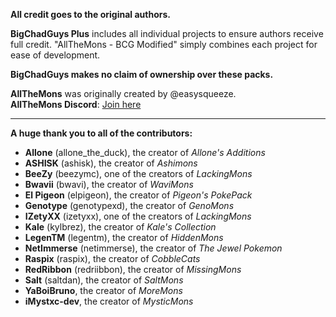 **All credit goes to the original authors.**

**BigChadGuys Plus** includes all individual projects to ensure authors receive full credit. "AllTheMons - BCG Modified" simply combines each project for ease of development.

**BigChadGuys makes no claim of ownership over these packs.**

**AllTheMons** was originally created by @easysqueeze.  
**AllTheMons Discord**: [Join here](https://discord.gg/gddMDWX2nS)

---

**A huge thank you to all of the contributors:**

- **Allone** (allone_the_duck), the creator of _Allone's Additions_
- **ASHISK** (ashisk), the creator of _Ashimons_
- **BeeZy** (beezymc), one of the creators of _LackingMons_
- **Bwavii** (bwavi), the creator of _WaviMons_
- **El Pigeon** (elpigeon), the creator of _Pigeon's PokePack_
- **Genotype** (genotypexd), the creator of _GenoMons_
- **IZetyXX** (izetyxx), one of the creators of _LackingMons_
- **Kale** (kylbrez), the creator of _Kale's Collection_
- **LegenTM** (legentm), the creator of _HiddenMons_
- **NetImmerse** (netimmerse), the creator of _The Jewel Pokemon_
- **Raspix** (raspix), the creator of _CobbleCats_
- **RedRibbon** (redriibbon), the creator of _MissingMons_
- **Salt** (saltdan), the creator of _SaltMons_
- **YaBoiBruno**, the creator of _MoreMons_
- **iMystxc-dev**, the creator of _MysticMons_
